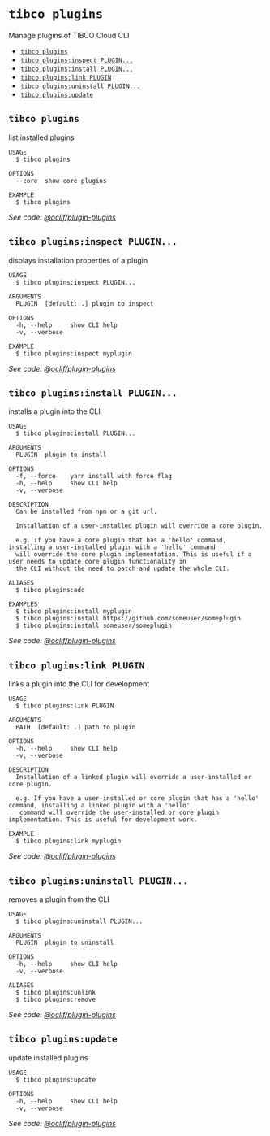 `tibco plugins`
===============

Manage plugins of TIBCO Cloud CLI

* [`tibco plugins`](#tibco-plugins)
* [`tibco plugins:inspect PLUGIN...`](#tibco-pluginsinspect-plugin)
* [`tibco plugins:install PLUGIN...`](#tibco-pluginsinstall-plugin)
* [`tibco plugins:link PLUGIN`](#tibco-pluginslink-plugin)
* [`tibco plugins:uninstall PLUGIN...`](#tibco-pluginsuninstall-plugin)
* [`tibco plugins:update`](#tibco-pluginsupdate)

## `tibco plugins`

list installed plugins

```
USAGE
  $ tibco plugins

OPTIONS
  --core  show core plugins

EXAMPLE
  $ tibco plugins
```

_See code: [@oclif/plugin-plugins](https://github.com/oclif/plugin-plugins/blob/v1.10.11/src/commands/plugins/index.ts)_

## `tibco plugins:inspect PLUGIN...`

displays installation properties of a plugin

```
USAGE
  $ tibco plugins:inspect PLUGIN...

ARGUMENTS
  PLUGIN  [default: .] plugin to inspect

OPTIONS
  -h, --help     show CLI help
  -v, --verbose

EXAMPLE
  $ tibco plugins:inspect myplugin
```

_See code: [@oclif/plugin-plugins](https://github.com/oclif/plugin-plugins/blob/v1.10.11/src/commands/plugins/inspect.ts)_

## `tibco plugins:install PLUGIN...`

installs a plugin into the CLI

```
USAGE
  $ tibco plugins:install PLUGIN...

ARGUMENTS
  PLUGIN  plugin to install

OPTIONS
  -f, --force    yarn install with force flag
  -h, --help     show CLI help
  -v, --verbose

DESCRIPTION
  Can be installed from npm or a git url.

  Installation of a user-installed plugin will override a core plugin.

  e.g. If you have a core plugin that has a 'hello' command, installing a user-installed plugin with a 'hello' command 
  will override the core plugin implementation. This is useful if a user needs to update core plugin functionality in 
  the CLI without the need to patch and update the whole CLI.

ALIASES
  $ tibco plugins:add

EXAMPLES
  $ tibco plugins:install myplugin 
  $ tibco plugins:install https://github.com/someuser/someplugin
  $ tibco plugins:install someuser/someplugin
```

_See code: [@oclif/plugin-plugins](https://github.com/oclif/plugin-plugins/blob/v1.10.11/src/commands/plugins/install.ts)_

## `tibco plugins:link PLUGIN`

links a plugin into the CLI for development

```
USAGE
  $ tibco plugins:link PLUGIN

ARGUMENTS
  PATH  [default: .] path to plugin

OPTIONS
  -h, --help     show CLI help
  -v, --verbose

DESCRIPTION
  Installation of a linked plugin will override a user-installed or core plugin.

  e.g. If you have a user-installed or core plugin that has a 'hello' command, installing a linked plugin with a 'hello'
   command will override the user-installed or core plugin implementation. This is useful for development work.

EXAMPLE
  $ tibco plugins:link myplugin
```

_See code: [@oclif/plugin-plugins](https://github.com/oclif/plugin-plugins/blob/v1.10.11/src/commands/plugins/link.ts)_

## `tibco plugins:uninstall PLUGIN...`

removes a plugin from the CLI

```
USAGE
  $ tibco plugins:uninstall PLUGIN...

ARGUMENTS
  PLUGIN  plugin to uninstall

OPTIONS
  -h, --help     show CLI help
  -v, --verbose

ALIASES
  $ tibco plugins:unlink
  $ tibco plugins:remove
```

_See code: [@oclif/plugin-plugins](https://github.com/oclif/plugin-plugins/blob/v1.10.11/src/commands/plugins/uninstall.ts)_

## `tibco plugins:update`

update installed plugins

```
USAGE
  $ tibco plugins:update

OPTIONS
  -h, --help     show CLI help
  -v, --verbose
```

_See code: [@oclif/plugin-plugins](https://github.com/oclif/plugin-plugins/blob/v1.10.11/src/commands/plugins/update.ts)_
